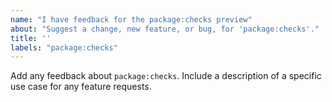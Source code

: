 ```yaml
---
name: "I have feedback for the package:checks preview"
about: "Suggest a change, new feature, or bug, for 'package:checks'."
title: ''
labels: "package:checks"
---
```

Add any feedback about `package:checks`.
Include a description of a specific use case for any feature requests.
